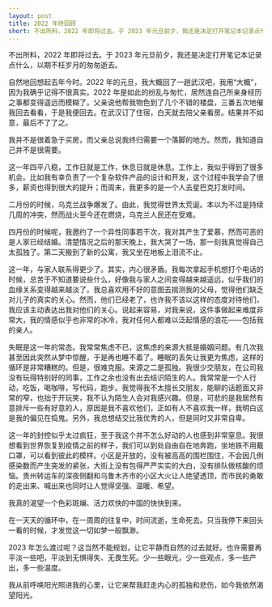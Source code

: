 ```yaml
---
layout: post
title: 2022 年终回顾
short: 不出所料，2022 年即将过去。于 2023 年元旦前夕，我还是决定打开笔记本记录点什么，以期不枉岁月的匆匆逝去
---
```


不出所料，2022 年即将过去。于 2023 年元旦前夕，我还是决定打开笔记本记录点什么，以期不枉岁月的匆匆逝去。

自然地回想起去年今时。2022 年的元旦，我大概回了一趟武汉吧，我用“大概”，因为我确乎记得不很真实。2022 年是如此的纷乱与匆忙，居然连自己所亲身经历之事都变得遥远而模糊了。父亲说他帮我物色到了几个不错的楼盘，三番五次地催我回去看看，于是我便回去。在武汉订了住宿，白天就去陪父亲看房。结果并不如意，最后不了了之。

我并不是很着急于买房，而父亲总说我终归需要一个落脚的地方。然而，我知道自己并不是很需要。

这一年四平八稳，工作日就是工作，休息日就是休息。工作上，我似乎得到了很多机会。比如我有幸负责了一个复杂软件产品的设计和开发，这个过程中我学会了很多，薪资也得到很大的提升；而周末，我更多的是一个人去星巴克打发时间。

二月份的时候，乌克兰战争爆发了。由此，我觉得世界太荒诞。本以为不过是持续几周的冲突，然而战火至今还在燃烧，乌克兰人民还在受难。

四月份的时候呢，我邀约了一个异性同事若干次，我对其产生了爱慕，然而可恶的是人家已经结婚。清楚情况之后的那天晚上，我大哭了一场，那一刻我真觉得自己太孤独了。第二天搬到了新的公寓，我又坐在地板上泪流不止。

这一年，与家人联系得更少了。其实，内心很矛盾。我每次拿起手机想打个电话的时候，总苦于不知道要说些什么，好像我与家人之间变得越来越遥远，似乎我们的血缘关系变得越来越淡了。我总喜欢用不好的意图去揣测我的父母，觉得他们缺乏对儿子的真实的关心。然而，他们已经老了，也许我不该以这样的态度对待他们，我应该主动表达出我对他们的关心。说起来容易，对我来说，这件事做起来难度非常大，我的情感似乎也非常的冰冷，我对任何人都难以泛起情感的浪花——包括我的亲人。

失眠是这一年的常态。我常常焦虑不已，这焦虑的来源大抵是婚姻问题。有几次我甚至因此突然从梦中惊醒，于是再也睡不着了。睡眠的丢失让我更为焦虑，这样的循环是非常糟糕的。但是，很难克服。来源之二是孤独。我很少交朋友，在公司我没有玩得特别好的同事，工作之余也没有出去结识陌生的人。我常常是一个人行动，吃饭，喝咖啡，写代码，跑步。我觉得我不太擅长交朋友，能聊的话题面又非常的窄，也拙于开玩笑，我不认为陌生人会对我感兴趣。但是，可悲的是我居然有意排斥一些有好意的人，原因是我不喜欢他们，正如有人不喜欢我一样，我明白这是我的偏见在捣鬼。另外，我总想结交比我优秀的人，但是同时又非常自卑。

这一年的封控似乎太过疯狂，至于我这个并不怎么好动的人也感到非常窒息。我很想看到世界恢复到疫情之前的样子，我们可以到处自由自在地奔跑，坐地铁不用戴口罩，可以看到彼此的模样。小区是开放的，没有被高高的围栏围住，不会因几例感染数而产生突发的紧张，大街上没有包得严严实实的大白，没有排队做核酸的烦恼。贵州转运车的深夜侧翻和乌鲁木齐市的小区大火让人绝望透顶，而市民的勇敢的走出来、喊出来也同时让人觉得坚强、温暖、希望。

我真的渴望一个色彩斑斓、活力欢快的中国的快快到来。

在一天天的循环中，在一周周的往复中，时间流逝，生命死去。只当我停下来回头一看的时候，才发觉这一切如梦一般飘渺。

2023 年怎么渡过呢？这当然不能规划，让它平静而自然的过去就好。也许需要再平淡一些吧，平淡到无惧得失、无畏生死。少一些眼光，少一些观点，多一些产出，多一些温度。

我从前呼唤阳光照进我的心里，让它来帮我赶走内心的孤独和悲伤，如今我依然渴望阳光。
